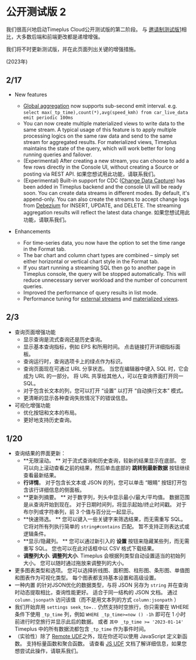 # 公开测试版 2

我们很高兴地启动Timeplus Cloud公开测试版的第二阶段。 与 [邀请制测试版1](public-beta-1)相比，大多数后端和前端更改都是递增增强。

我们将不时更新测试版，并在此页面列出关键的增强措施。

(2023年)

## 2/17

* New features

  * [Global aggregation](query-syntax#global) now supports sub-second emit interval.  e.g. `select max(_tp_time),count(*),avg(speed_kmh) from car_live_data emit periodic 100ms`
  * You can now create multiple materialized views to write data to the same stream. A typical usage of this feature is to apply multiple processing logics on the same raw data and send to the same stream for aggregated results. For materialized views, Timeplus maintains the state of the query, which will work better for long running queries and failover.
  * (Experimental) After creating a new stream, you can choose to add a few rows directly in the Console UI, without creating a Source or posting via REST API. 如果您想试用此功能，请联系我们。
  * (Experimental) Built-in support for CDC ([Change Data Capture](https://en.wikipedia.org/wiki/Change_data_capture)) has been added in Timeplus backend and the console UI will be ready soon. You can create data streams in different modes. By default, it's append-only. You can also create the streams to accept change logs from [Debezium](https://debezium.io/) for INSERT, UPDATE, and DELETE. The streaming aggregation results will reflect the latest data change. 如果您想试用此功能，请联系我们。

* Enhancements

  * For time-series data, you now have the option to set the time range in the Format tab.
  * The bar chart and column chart types are combined – simply set either horizontal or vertical chart style in the Format tab.
  * If you start running a streaming SQL then go to another page in Timeplus console, the query will be stopped automatically. This will reduce unnecessary server workload and the number of concurrent queries.
  * Improved the performance of query results in list mode.
  * Performance tuning for [external streams](working-with-streams#external_stream) and [materialized views](view#m_view).

## 2/3

* 查询页面增强功能
  * 显示查询是流式查询还是历史查询。
  * 显示基本查询指标，例如 EPS 和所用时间。 点击链接打开详细指标面板。
  * 查询运行时，查询选项卡上的绿点作为标识。
  * 查询页面现在可通过 URL 分享状态。 当您在编辑器中键入 SQL 时，它会成为 URL 的一部分。 将 URL 共享给其他人，可以在查询界面打开同一 SQL。
  * 对于包含长文本的列，您可以打开 “设置” 以打开 “自动换行文本” 模式。
  * 更清晰的显示各种查询失败情况下的错误信息。
* 可视化增强功能
  * 优化按钮和文本的布局。
  * 更好地支持历史查询。



## 1/20

* 查询结果的界面更新：
  * **无限滚动。 ** 对于流式查询和历史查询，较新的结果显示在底部。 您可以向上滚动查看之前的结果，然后单击底部的 **跳转到最新数据** 按钮继续查看最新结果。
  * **行详情**。 对于包含长文本或 JSON 的列，您可以单击 “眼睛” 按钮打开包含该行详细信息的侧面板。
  * **更新列摘要。 ** 对于数字列，列头中显示最小/最大/平均值。 数据范围是从查询开始到现在。 对于日期时间列，将显示起始/终止时间戳。 对于布尔列或字符串列，前 3 个值与百分比一起显示。
  * **快速筛选。 ** 您可以键入一些关键字来筛选结果，而无需重写 SQL。 它将对所有列执行简单的 `string#contains` 匹配。 暂不支持正则表达式或逻辑条件。
  * **显示/隐藏列。 ** 您可以通过新引入的 **设置** 按钮来隐藏某些列，而无需重写 SQL。 您也可以在此对话框中以 CSV 格式下载结果。
  * **调整列大小**. **调整列大小**. Timeplus 会根据列类型自动设置适当的初始列大小。 您可以随时通过拖放来调整列的大小。
* 更多图表类型和选项。 您可以选择折线图、面积图、柱形图、条形图、单值图和图表作为可视化类型。 每个图表都支持基本设置和高级设置。
* 一种内置 的针对JSON优化的数据类型，与将 JSON 另存为 `string` 并在查询时动态提取相比，查询性能更好。 适合于同一结构的 JSON 文档。 通过 `column.jsonpath` 访问该值（而不是用文本列的方式 `column:jsonpath` ）
* 我们开始弃用 `settings seek_to=..` 仍然支持时空旅行，你只需要在 WHERE 条件下使用 `_tp_time` 列，例如 `WHERE _tp_time>=now () -1h` 即可在 1 小时前进行时空旅行并显示此后的数据。 或者 `其中 _tp_time >= '2023-01-14'`  Timeplus 中的所有数据流都包含 `_tp_time` 作为事件时间。
* （实验性）除了 [Remote UDF](remote-udf)之外，现在你还可以使用 JavaScript 定义新函数。 支持标量函数和聚合函数。 请查看 [JS UDF](js-udf) 文档了解详细信息，如果您想尝试此操作，请联系我们。
